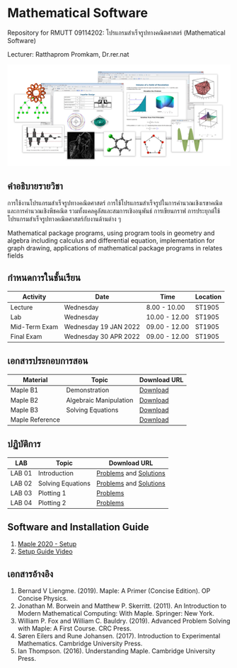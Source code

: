# Mathematical Software
Repository for RMUTT 09114202: โปรแกรมสำเร็จรูปทางคณิตศาสตร์ (Mathematical Software)

Lecturer: Ratthaprom Promkam, Dr.rer.nat

![Maplesoft](./materials/maple_img.jpg)

## คำอธิบายรายวิชา

การใช้งานโปรแกรมสำเร็จรูปทางคณิตศาสตร์ การใช้โปรแกรมสำเร็จรูปในการคำนวณเชิงเรขาคณิตและการคำนวณเชิงพีชคณิต รวมทั้งแคลคูลัสและสมการเชิงอนุพันธ์ การเขียนกราฟ การประยุกต์ใช้โปรแกรมสำเร็จรูปทางคณิตศาสตร์กับงานด้านต่าง ๆ

Mathematical package programs, using program tools in geometry and algebra including calculus and differential equation, implementation for graph drawing, applications of mathematical package programs in relates fields

## กำหนดการในชั้นเรียน

|Activity|  Date | Time | Location |
|--------|-------|------|----------|
|Lecture| Wednesday | 8.00 - 10.00 | ST1905 |
|Lab| Wednesday | 10.00 - 12.00 | ST1905 |
|Mid-Term Exam| Wednesday 19 JAN 2022 | 09.00 - 12.00 | ST1905 |
|Final Exam| Wednesday 30 APR 2022 | 09.00 - 12.00 | ST1905 |

## เอกสารประกอบการสอน

| Material | Topic | Download URL|
|----------|-------|---------------|
| Maple B1 | Demonstration | [Download](./materials/basic_1.pdf) |
| Maple B2 | Algebraic Manipulation | [Download](./materials/basic_2.pdf) |
| Maple B3 | Solving Equations | [Download](./materials/basic_3.pdf) |
| Maple Reference |  | [Download](./materials/reference.pdf) |

## ปฏิบัติการ

| LAB | Topic | Download URL |
|-----|-------------|--------------|
| LAB 01 | Introduction | [Problems](./materials/lab_01.pdf) and [Solutions](./materials/lab_sol_01.pdf) |
| LAB 02 | Solving Equations | [Problems](./materials/lab_02.pdf) and [Solutions](./materials/lab_sol_02.pdf) |
| LAB 03 | Plotting 1 | [Problems](./materials/lab_03.pdf)  |
| LAB 04 | Plotting 2 | [Problems](./materials/lab_04.pdf)  |


## Software and Installation Guide

1. [Maple 2020 - Setup](https://drive.google.com/file/d/11zvG-1iqSBToGiBIuauCx2MB2lU4t_Md/view)
2. [Setup Guide Video](https://www.youtube.com/watch?v=-lr35U6hyEw)

## เอกสารอ้างอิง

1. Bernard V Liengme. (2019). Maple: A Primer (Concise Edition). OP Concise Physics.
2. Jonathan M. Borwein and Matthew P. Skerritt. (2011). An Introduction to Modern Mathematical Computing: With Maple. Springer: New York.
3. William P. Fox and William C. Bauldry. (2019). Advanced Problem Solving with Maple: A First Course. CRC Press.
4. Søren Eilers and Rune Johansen. (2017). Introduction to Experimental Mathematics. Cambridge University Press.
5. Ian Thompson. (2016). Understanding Maple. Cambridge University Press.